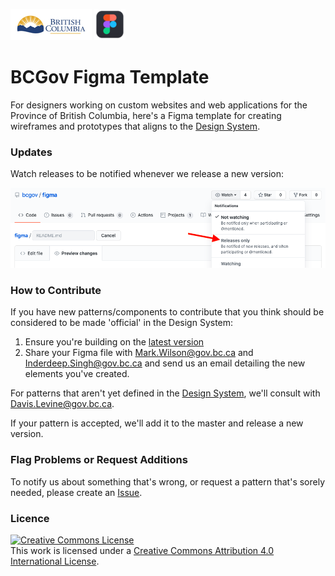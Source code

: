 ![Province of British Columbia](https://github.com/bcgov/figma/blob/master/images/bcgov-logo.jpg) ![figma](https://github.com/bcgov/figma/blob/master/images/figma-logo.png)

# BCGov Figma Template 

For designers working on custom websites and web applications for the Province of British Columbia, here's a Figma template for creating wireframes and prototypes that aligns to the [Design System](https://developer.gov.bc.ca/Design-System/About-the-Design-System).

### Updates

Watch releases to be notified whenever we release a new version:

![Watch Releases](https://github.com/bcgov/figma/blob/master/images/watch-releases.png)

### How to Contribute

If you have new patterns/components to contribute that you think should be considered to be made 'official' in the Design System:

1. Ensure you're building on the [latest version](https://github.com/bcgov/figma/blob/master/versions/bcgov_2020-06-15.fig?raw=true)
2. Share your Figma file with Mark.Wilson@gov.bc.ca and Inderdeep.Singh@gov.bc.ca and send us an email detailing the new elements you've created.

For patterns that aren't yet defined in the [Design System](https://developer.gov.bc.ca/Design-System/About-the-Design-System), we'll consult with Davis.Levine@gov.bc.ca.

If your pattern is accepted, we'll add it to the master and release a new version.

### Flag Problems or Request Additions

To notify us about something that's wrong, or request a pattern that's sorely needed, please create an [Issue](https://github.com/bcgov/figma/issues/new/choose). 

### Licence

<a rel="license" href="http://creativecommons.org/licenses/by/4.0/"><img alt="Creative Commons License" style="border-width:0" src="https://i.creativecommons.org/l/by/4.0/88x31.png" /></a><br />This work is licensed under a <a rel="license" href="http://creativecommons.org/licenses/by/4.0/">Creative Commons Attribution 4.0 International License</a>.
